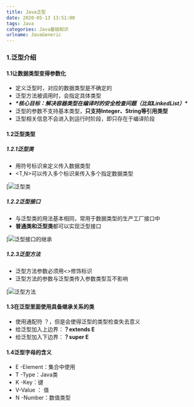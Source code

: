 ```yaml
---
title: Java泛型
date: 2020-05-13 13:51:00
tags: Java
categories: Java基础知识
urlname: JavaGeneric
---
```


### 1.泛型介绍

#### 1.1让数据类型变得参数化

- 定义泛型时，对应的数据类型是不确定的
- 泛型方法被调用时，会指定具体类型
- ***\*核心目标：解决容器类型在编译时的安全检查问题（比如LinkedList）\****
- 泛型的参数不支持基本类型，**只支持Integer、String等引用类型**
- 泛型相关信息不会进入到运行时阶段，即只存在于编译阶段

#### 1.2泛型类型

##### 1.2.1泛型类

- <T>用符号标识来定义传入数据类型
- <T,N>可以传入多个标识来传入多个指定数据类型

[![泛型类](https://pic.rmb.bdstatic.com/bjh/d8ad1dd90296a9dc6abed153c8d42f0e.png)

##### 1.2.2泛型接口

- 与泛型类的用法基本相同，常用于数据类型的生产工厂接口中
- **普通类和泛型类**都可以实现泛型接口

[![泛型接口的继承](https://pic.rmb.bdstatic.com/bjh/0500e1113b936b6d09a1140de4bd2d9f.png)

##### 1.2.3泛型方法

- 泛型方法参数必须用<>修饰标识
- 泛型方法的参数与泛型类传入参数类型互不影响

[![泛型方法](https://pic.rmb.bdstatic.com/bjh/00cc0fb94ce4fa5fbba8db680ddfb086.png)

#### 1.3在泛型里面使用具备继承关系的类

- 使用通配符 ？，但是会使得泛型的类型检查失去意义
- 给泛型加入上边界：**？extends E**
- 给泛型加入下边界：**？super E**

#### 1.4泛型字母的含义

- E -Element：集合中使用
- T -Type：Java类
- K -Key：键
- V-Value ： 值
- N -Number：数值类型